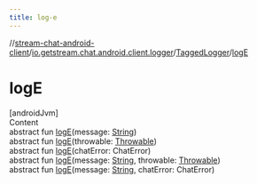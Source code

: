 ```yaml
---
title: log-e
---
```

//[stream-chat-android-client](../../../index.md)/[io.getstream.chat.android.client.logger](../index.md)/[TaggedLogger](index.md)/[logE](logE.md)



# logE  
[androidJvm]  
Content  
abstract fun [logE](logE.md)(message: [String](https://kotlinlang.org/api/latest/jvm/stdlib/kotlin/-string/index.html))  
abstract fun [logE](logE.md)(throwable: [Throwable](https://kotlinlang.org/api/latest/jvm/stdlib/kotlin/-throwable/index.html))  
abstract fun [logE](logE.md)(chatError: ChatError)  
abstract fun [logE](logE.md)(message: [String](https://kotlinlang.org/api/latest/jvm/stdlib/kotlin/-string/index.html), throwable: [Throwable](https://kotlinlang.org/api/latest/jvm/stdlib/kotlin/-throwable/index.html))  
abstract fun [logE](logE.md)(message: [String](https://kotlinlang.org/api/latest/jvm/stdlib/kotlin/-string/index.html), chatError: ChatError)  



